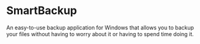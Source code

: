 SmartBackup
===========

An easy-to-use backup application for Windows that allows you to backup your files without having to worry about it or having to spend time doing it.